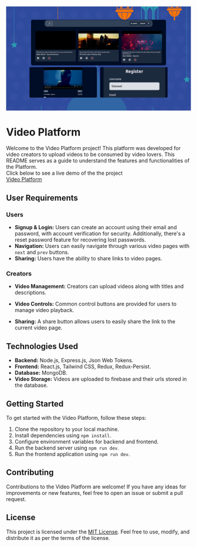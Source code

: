 ![WebApp](https://github.com/ListowelAdolwin/video-platform/blob/dev/client/src/assets/sc1.png)
# Video Platform

Welcome to the Video Platform project! This platform was developed for video creators to upload videos to be consumed by video lovers. This README serves as a guide to understand the features and functionalities of the Platform.<br/>
Click below to see a live demo of the the project <br/>
[Video Platform](https://video-platform.onrender.com/)

## User Requirements

### Users

- **Signup & Login:** Users can create an account using their email and password, with account verification for security. Additionally, there's a reset password feature for recovering lost passwords.
- **Navigation:** Users can easily navigate through various video pages with ```next``` and ```prev``` buttons.
- **Sharing:** Users have the ability to share links to video pages.

### Creators

- **Video Management:** Creators can upload videos along with titles and descriptions.

- **Video Controls:** Common control buttons are provided for users to manage video playback.
- **Sharing:** A share button allows users to easily share the link to the current video page.

## Technologies Used

- **Backend:** Node.js, Express.js, Json Web Tokens.
- **Frontend:** React.js, Tailwind CSS, Redux, Redux-Persist.
- **Database:** MongoDB.
- **Video Storage:** Videos are uploaded to firebase and their urls stored in the database.


## Getting Started

To get started with the Video Platform, follow these steps:

1. Clone the repository to your local machine.
2. Install dependencies using `npm install`.
3. Configure environment variables for backend and frontend.
4. Run the backend server using `npm run dev`.
5. Run the frontend application using `npm run dev`.

## Contributing

Contributions to the Video Platform are welcome! If you have any ideas for improvements or new features, feel free to open an issue or submit a pull request.

## License

This project is licensed under the [MIT License](LICENSE). Feel free to use, modify, and distribute it as per the terms of the license.
